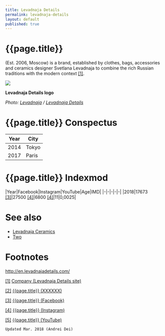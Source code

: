 ```yaml
---
title: Levadnaja Details
permalink: levadnaja-details
layout: default
published: true
---
```


# {{page.title}}

(Est. 2006, Moscow) is a brand, established by clothes, bags, accessories and ceramics designer Svetlana Levadnaja to combine the rich Russian traditions with the modern context <span id="a1">[\[1\]](#f1)</span>.

![](http://en.levadnajadetails.com/d/1771324/d/logo_0.png)

**Levadnaja Details logo**

*Photo: [Levadnaja](index) / [Levadnaja Details](index)*

# {{page.title}} Conspectus

|Year|City|
|-|-|
|2014|Tokyo|
|2017|Paris|

# {{page.title}} Indexmod

|Year|Facebook|Instagram|YouTube|Age|IMD|
|-|-|-|-|-|
|2018|17673 <span id="a3">[\[3\]](#f3)</span>|27500 <span id="a4">[\[4\]](#f4)</span>|6800 <span id="a4">[\[4\]](#f4)</span>|11|0,0025|


# See also

+ [Levadnaja Ceramics](index)
+ [Two](index)

# Footnotes

http://en.levadnajadetails.com/

[[1]](#a1) <span id="f1"></span> [Company (Levadnaja Details site)](http://en.levadnajadetails.com/)

[[2]](#a2) <span id="f2"></span> [{{page.title}} (XXXXXX)](index)

[[3]](#a3) <span id="f3"></span> [{{page.title}} (Facebook)](https://www.facebook.com/Levadnaja-Details-476586179036034/)

[[4]](#a4) <span id="f4"></span> [{{page.title}} (Instagram)](https://www.instagram.com/levadnajadetails/?hl=ru)

[[5]](#a5) <span id="f5"></span> [{{page.title}} (YouTube)](https://www.youtube.com/channel/UCko1ZlAIcKPUiHcugwB90ew/featured)

`Updated Mar. 2018 (Andrei Dei)`
